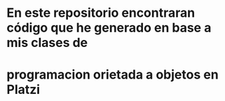# En este repositorio encontraran código que he generado en base a mis clases de 
# programacion orietada a objetos en Platzi